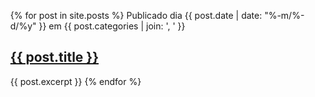   <ul>
  {% for post in site.posts %}
      Publicado dia {{ post.date | date: "%-m/%-d/%y" }} em {{ post.categories | join: ', ' }}
      <h2><a href="{{ site.baseurl }}{{ post.url }}">{{ post.title }}</a></h2>
      {{ post.excerpt }}
  {% endfor %}
  </ul>
